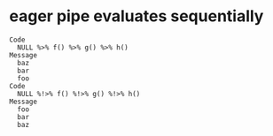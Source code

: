 # eager pipe evaluates sequentially

    Code
      NULL %>% f() %>% g() %>% h()
    Message
      baz
      bar
      foo
    Code
      NULL %!>% f() %!>% g() %!>% h()
    Message
      foo
      bar
      baz

